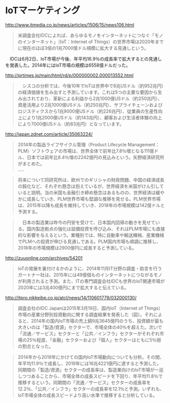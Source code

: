 # IoTマーケティング


http://www.itmedia.co.jp/news/articles/1506/15/news106.html
>米調査会社IDCによれば、あらゆるモノをインターネットにつなぐ「モノのインターネット」（IoT：Internet of Things）の世界市場は2020年までに現在のほぼ3倍の1兆7000億ドル規模に拡大する見通しという。

　IDCは6月2日、IoT市場が今後、年平均16.9％の成長率で拡大するとの見通しを発表した。2014年にはIoT市場の規模は6558億ドルだった。
　

http://prtimes.jp/main/html/rd/p/000000002.000013552.html
>　シスコの分析では、今後10年でIoTは世界中で8兆USドル（約952兆円）の経済価値を生み出すと予測しています。これは5つの主要な要因から生み出されており、革新による利益から2兆1000億USドル（約250兆円）、資産活用より2兆1000億USドル（約250兆円）、サプライチェーンおよびロジスティクスから1兆9000億USドル（約226兆円）、従業員の生産性向上により1兆2000億USドル（約143兆円）、顧客および生活者体験の向上により7000億USドル（約83兆円）となっています。

http://japan.zdnet.com/article/35063224/
>2014年の製品ライフサイクル管理（Product Lifecycle Management：PLM）ソフトウェアの市場は、世界全体で前年比7.8％増となる111億ドル、日本では前年比8.4％増の2242億円の見込みという。矢野経済研究所がまとめた。 <br>
.....

> 将来について同研究所は、欧州でのギリシャの財政問題、中国の経済成長の鈍化など、それぞれ懸念は抱えているが、世界経済を米国がけん引していると説明。当の米国も金融引き締め懸念はあるものの、世界経済は緩やかに成長していき、PLM世界市場も堅調な推移を見せる。PLM世界市場は、2015年以降も成長を維持していき、2018年の市場規模は142億ドルと予測する。

>　日本の製造業は昨今の円安を受けて、日本国内回帰の動きを見せている。国内製造拠点の強化は設備投資を呼び込み、それはPLM市場にも直接的な影響を与えるという。業種別では、特に自動車や輸送機械、産業機械でPLMへの投資が伸びる見通しである。PLM国内市場も順調に推移し、2018年の市場規模は2900億円に成長すると予測している。 


http://zuuonline.com/archives/54201
>IoTの発展を裏付けるかのように、2014年11月IT分野の調査・助言を行うガートナー社は、2015年には49億個ものインターネットにつながるモノが利用されると予測。また、ITの専門調査会社IDCも世界のIoT関連市場が2020年には3兆400億円にまで拡大すると伝えている。


http://itpro.nikkeibp.co.jp/atcl/news/14/110601779/032000130/
> 調査会社のIDC Japanは2015年3月19日、国内IoT（Internet of Things）市場の産業分野別投資動向に関する調査結果を発表した（図）。それによると、2014年の国内IoT市場の売上額9兆3645億円のうち、投資額が最も大きいのは「製造/資源」セクターで、市場全体の40％を超えた。次いで「流通／サービス」セクターと「公共／インフラ」セクターがそれぞれ市場の25％程度、「金融」セクターおよび「個人」セクターはともに5％弱の割合となった。

>2014年から2019年にかけての国内IoT市場動向についても分析。その間、年平均11.9％で成長し、2019年には16兆4221億円に達すると予測した。同期間の「製造/資源」セクターの成長率は、製造業向けのIoT市場が一巡しつつあることから、市場全体の成長スピードを下回り、年平均11.8％で推移するという。同期間の「流通／サービス」セクターの成長率を12.2％、「公共／インフラ」セクターの成長率を12.1％と予測。いずれも、IoT市場全体の成長スピードより高い水準で推移すると分析している。

